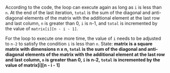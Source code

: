 According to the code, the loop can execute again as long as `i` is less than `n`. At the end of the last iteration, `total` is the sum of the diagonal and anti-diagonal elements of the matrix with the additional element at the last row and last column, `n` is greater than 0, `i` is n-1, and `total` is incremented by the value of `matrix[i][n - i - 1]`.

For the loop to execute one more time, the value of `i` needs to be adjusted to `n-2` to satisfy the condition `i` is less than `n`.
State: **matrix is a square matrix with dimensions n x n, `total` is the sum of the diagonal and anti-diagonal elements of the matrix with the additional element at the last row and last column, `n` is greater than 0, `i` is n-2, `total` is incremented by the value of matrix[i][n - i - 1]**
